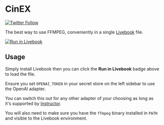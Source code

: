 # CinEX

[![Twitter Follow](https://img.shields.io/twitter/follow/ac_alejos?style=social)](https://twitter.com/ac_alejos)

The best way to use FFMPEG, conveniently in a single [Livebook](https://livebook.dev/) file.

[![Run in Livebook](https://livebook.dev/badge/v1/blue.svg)](https://livebook.dev/run?url=https%3A%2F%2Fraw.githubusercontent.com%2Facalejos%2FCinEx%2Fmain%2Fcinex.livemd)

## Usage

Simply install Livebook then you can click the **Run in Livebook** badge above to load the file.

Ensure you set `OPENAI_TOKEN` in your secret store on the left sidebar to use the OpenAI adapter.

You can switch this out for any other adapter of your choosing as long as it's supported by [Instructor](https://github.com/thmsmlr/instructor_ex).

You will also need to make sure you have the `ffmpeg` binary installed in `PATH` and visible to the Livebook
environment.
